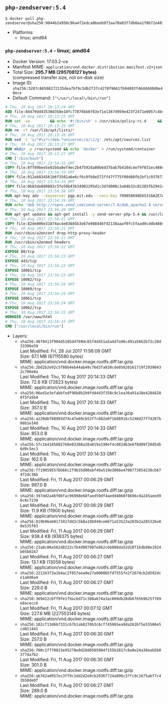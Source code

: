 ## `php-zendserver:5.4`

```console
$ docker pull php-zendserver@sha256:9044b2a950c96a4f2edca0beeb973aa70a03f7db0aa1f0b72e407250d35a25ef
```

-	Platforms:
	-	linux; amd64

### `php-zendserver:5.4` - linux; amd64

-	Docker Version: 17.03.2-ce
-	Manifest MIME: `application/vnd.docker.distribution.manifest.v2+json`
-	Total Size: **295.7 MB (295708127 bytes)**  
	(compressed transfer size, not on-disk size)
-	Image ID: `sha256:5287c86508172135dea7bf9c5db2f37c4270f9661fb94893f46dddd0d8e40ece`
-	Default Command: `["\/usr\/local\/bin\/run"]`

```dockerfile
# Thu, 10 Aug 2017 20:13:24 GMT
ADD file:84479dd43530d358e10fc77876bb6f83e71e1367d959e423f2471e0057c4b424 in / 
# Thu, 10 Aug 2017 20:13:25 GMT
RUN set -xe 		&& echo '#!/bin/sh' > /usr/sbin/policy-rc.d 	&& echo 'exit 101' >> /usr/sbin/policy-rc.d 	&& chmod +x /usr/sbin/policy-rc.d 		&& dpkg-divert --local --rename --add /sbin/initctl 	&& cp -a /usr/sbin/policy-rc.d /sbin/initctl 	&& sed -i 's/^exit.*/exit 0/' /sbin/initctl 		&& echo 'force-unsafe-io' > /etc/dpkg/dpkg.cfg.d/docker-apt-speedup 		&& echo 'DPkg::Post-Invoke { "rm -f /var/cache/apt/archives/*.deb /var/cache/apt/archives/partial/*.deb /var/cache/apt/*.bin || true"; };' > /etc/apt/apt.conf.d/docker-clean 	&& echo 'APT::Update::Post-Invoke { "rm -f /var/cache/apt/archives/*.deb /var/cache/apt/archives/partial/*.deb /var/cache/apt/*.bin || true"; };' >> /etc/apt/apt.conf.d/docker-clean 	&& echo 'Dir::Cache::pkgcache ""; Dir::Cache::srcpkgcache "";' >> /etc/apt/apt.conf.d/docker-clean 		&& echo 'Acquire::Languages "none";' > /etc/apt/apt.conf.d/docker-no-languages 		&& echo 'Acquire::GzipIndexes "true"; Acquire::CompressionTypes::Order:: "gz";' > /etc/apt/apt.conf.d/docker-gzip-indexes 		&& echo 'Apt::AutoRemove::SuggestsImportant "false";' > /etc/apt/apt.conf.d/docker-autoremove-suggests
# Thu, 10 Aug 2017 20:13:25 GMT
RUN rm -rf /var/lib/apt/lists/*
# Thu, 10 Aug 2017 20:13:26 GMT
RUN sed -i 's/^#\s*\(deb.*universe\)$/\1/g' /etc/apt/sources.list
# Thu, 10 Aug 2017 20:13:27 GMT
RUN mkdir -p /run/systemd && echo 'docker' > /run/systemd/container
# Thu, 10 Aug 2017 20:13:27 GMT
CMD ["/bin/bash"]
# Thu, 10 Aug 2017 23:54:33 GMT
COPY file:8ff89bee5e81bba8ef4ec2b47592da80b6d37bab7b410dc4e79f831ec488c79c in /usr/local/bin/run 
# Thu, 10 Aug 2017 23:54:33 GMT
COPY file:912eb834561b6f3501a6e6cf6c0fb8e572ff47f775f09d60fb2bf1c9376719c6 in /usr/local/bin/nothing 
# Thu, 10 Aug 2017 23:54:33 GMT
COPY file:0b83de880883c5fe59b43b34902295d1c3d7d008c3a84b32c82285fb29414a96 in /usr/lib/x86_64-linux-gnu/ 
# Thu, 10 Aug 2017 23:54:38 GMT
RUN apt-key adv --keyserver pgp.mit.edu --recv-key 799058698E65316A2E7A4FF42EAE1437F7D2C623
# Thu, 10 Aug 2017 23:54:39 GMT
RUN echo "deb http://repos.zend.com/zend-server/7.0/deb_apache2.4 server non-free" >> /etc/apt/sources.list.d/zend-server.list
# Thu, 10 Aug 2017 23:56:20 GMT
RUN apt-get update && apt-get install -y zend-server-php-5.4 && /usr/local/zend/bin/zendctl.sh stop
# Thu, 10 Aug 2017 23:56:21 GMT
COPY file:82de006e31874ac4e03685b3e87e988446f42138aaaf0fc5faad9cddb48040ba in /etc/apache2/conf-available 
# Thu, 10 Aug 2017 23:56:21 GMT
RUN /usr/sbin/a2enconf drop-http-proxy-header
# Thu, 10 Aug 2017 23:56:22 GMT
RUN /usr/sbin/a2enmod headers
# Thu, 10 Aug 2017 23:56:22 GMT
EXPOSE 80/tcp
# Thu, 10 Aug 2017 23:56:23 GMT
EXPOSE 443/tcp
# Thu, 10 Aug 2017 23:56:23 GMT
EXPOSE 10081/tcp
# Thu, 10 Aug 2017 23:56:23 GMT
EXPOSE 10082/tcp
# Thu, 10 Aug 2017 23:56:24 GMT
EXPOSE 10060/tcp
# Thu, 10 Aug 2017 23:56:24 GMT
EXPOSE 10061/tcp
# Thu, 10 Aug 2017 23:56:24 GMT
EXPOSE 10062/tcp
# Thu, 10 Aug 2017 23:56:25 GMT
WORKDIR /var/www/html
# Thu, 10 Aug 2017 23:56:25 GMT
CMD ["/usr/local/bin/run"]
```

-	Layers:
	-	`sha256:48f0413f904d5185d4789dc65f4d451a5a4d7a96c491a5862b73c20d33396e59`  
		Last Modified: Fri, 28 Jul 2017 11:56:09 GMT  
		Size: 67.1 MB (67115580 bytes)  
		MIME: application/vnd.docker.image.rootfs.diff.tar.gzip
	-	`sha256:2bd2b2e92c5f88b4eb44ab49c76d3fa838cde05820161719f29390432c706e0a`  
		Last Modified: Thu, 10 Aug 2017 20:14:33 GMT  
		Size: 72.6 KB (72623 bytes)  
		MIME: application/vnd.docker.image.rootfs.diff.tar.gzip
	-	`sha256:06ed1e3efabbfedf96b8b2b9fd44d3f358c9c1ea36a91a38e428d4280f5fa5b4`  
		Last Modified: Thu, 10 Aug 2017 20:14:33 GMT  
		Size: 357.0 B  
		MIME: application/vnd.docker.image.rootfs.diff.tar.gzip
	-	`sha256:a220dbf88993d74c47e69cb53f7c602e0f1b88916c5240d27f74287b08b1e14d`  
		Last Modified: Thu, 10 Aug 2017 20:14:33 GMT  
		Size: 853.0 B  
		MIME: application/vnd.docker.image.rootfs.diff.tar.gzip
	-	`sha256:57c164185602768e03308a28a019a190ef4c082d63e6f8d89f20d5db6d9c5ec3`  
		Last Modified: Thu, 10 Aug 2017 20:14:33 GMT  
		Size: 162.0 B  
		MIME: application/vnd.docker.image.rootfs.diff.tar.gzip
	-	`sha256:f719059557bb66c2f9b35d00abf40a519e3066e4708773854238cb67472dc36b`  
		Last Modified: Fri, 11 Aug 2017 00:06:29 GMT  
		Size: 997.0 B  
		MIME: application/vnd.docker.image.rootfs.diff.tar.gzip
	-	`sha256:397dd2a46f06fac96998e68faed59df4aedd4068f8696cda245aeed96c6c7238`  
		Last Modified: Fri, 11 Aug 2017 00:06:29 GMT  
		Size: 11.9 KB (11900 bytes)  
		MIME: application/vnd.docker.image.rootfs.diff.tar.gzip
	-	`sha256:819b96eb017341fdd2c5b8a19b949ce6671a53523a283b2a285326e80e535f03`  
		Last Modified: Fri, 11 Aug 2017 00:06:29 GMT  
		Size: 938.4 KB (938375 bytes)  
		MIME: application/vnd.docker.image.rootfs.diff.tar.gzip
	-	`sha256:23a0c06a562d8222cfb4d987987e862c6b808da52d10f1bdb98e1924b05b0247`  
		Last Modified: Fri, 11 Aug 2017 00:06:27 GMT  
		Size: 13.1 KB (13058 bytes)  
		MIME: application/vnd.docker.image.rootfs.diff.tar.gzip
	-	`sha256:22134373a1b4ac2f857eea0e27a000865fd7555fe2f267dcb2d592dce1a8d6a4`  
		Last Modified: Fri, 11 Aug 2017 00:06:27 GMT  
		Size: 229.0 B  
		MIME: application/vnd.docker.image.rootfs.diff.tar.gzip
	-	`sha256:369412cbff9fe1f9ac6d71c308a674a3ac060db28db6f65b9625f769e8acecc6`  
		Last Modified: Fri, 11 Aug 2017 00:07:12 GMT  
		Size: 227.6 MB (227553146 bytes)  
		MIME: application/vnd.docker.image.rootfs.diff.tar.gzip
	-	`sha256:102cf13d6bf331c67b1ab8270b3c6cf745965ea9da262bf5e55506e5cd011441`  
		Last Modified: Fri, 11 Aug 2017 00:06:30 GMT  
		Size: 257.0 B  
		MIME: application/vnd.docker.image.rootfs.diff.tar.gzip
	-	`sha256:700c1ff70833e95278e0d28d0585904f155b2817c8a8e24a38eab5b0377da7b2`  
		Last Modified: Fri, 11 Aug 2017 00:06:30 GMT  
		Size: 301.0 B  
		MIME: application/vnd.docker.image.rootfs.diff.tar.gzip
	-	`sha256:ab762ad957ec3ff9c1dd2d2e0cb2036f724a096c37fc9c1675abf7c43b50de0f`  
		Last Modified: Fri, 11 Aug 2017 00:06:27 GMT  
		Size: 289.0 B  
		MIME: application/vnd.docker.image.rootfs.diff.tar.gzip
